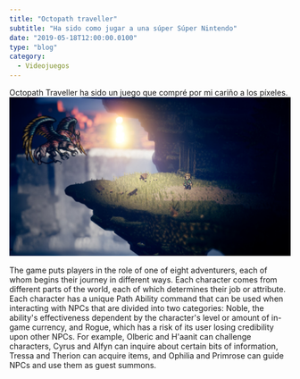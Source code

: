 ```yaml
---
title: "Octopath traveller"
subtitle: "Ha sido como jugar a una súper Súper Nintendo"
date: "2019-05-18T12:00:00.0100"
type: "blog"
category:
  - Videojuegos
---
```


Octopath Traveller ha sido un juego que compré por mi cariño a los píxeles.
![Octopath traveveller](/../../content/images/posts/octopath-traveller-1.jpg)

The game puts players in the role of one of eight adventurers, each of whom begins their journey in different ways. Each character comes from different parts of the world, each of which determines their job or attribute. Each character has a unique Path Ability command that can be used when interacting with NPCs that are divided into two categories: Noble, the ability's effectiveness dependent by the character's level or amount of in-game currency, and Rogue, which has a risk of its user losing credibility upon other NPCs. For example, Olberic and H'aanit can challenge characters, Cyrus and Alfyn can inquire about certain bits of information, Tressa and Therion can acquire items, and Ophilia and Primrose can guide NPCs and use them as guest summons.

